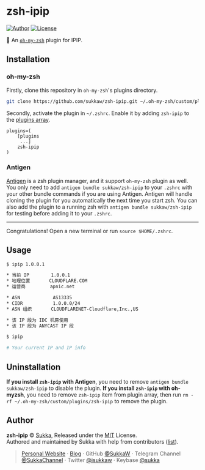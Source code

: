 # zsh-ipip

[![Author](https://img.shields.io/badge/Author-Sukka-b68469.svg?style=flat-square)](https://skk.moe)
[![License](https://img.shields.io/github/license/sukkaw/zsh-ipip.svg?style=flat-square)](./LICENSE)

:nut_and_bolt: An [`oh-my-zsh`](https://ohmyz.sh/) plugin for IPIP.

## Installation

### oh-my-zsh

Firstly, clone this repository in `oh-my-zsh`'s plugins directory.

```bash
git clone https://github.com/sukkaw/zsh-ipip.git ~/.oh-my-zsh/custom/plugins/zsh-ipip
```

Secondly, activate the plugin in `~/.zshrc`. Enable it by adding `zsh-ipip` to the [plugins array](https://github.com/robbyrussell/oh-my-zsh/blob/master/templates/zshrc.zsh-template#L66).

```
plugins=(
    [plugins
     ...]
    zsh-ipip
)
```

### Antigen

[Antigen](https://github.com/zsh-users/antigen) is a zsh plugin manager, and it support `oh-my-zsh` plugin as well. You only need to add `antigen bundle sukkaw/zsh-ipip` to your `.zshrc` with your other bundle commands if you are using Antigen. Antigen will handle cloning the plugin for you automatically the next time you start zsh. You can also add the plugin to a running zsh with `antigen bundle sukkaw/zsh-ipip` for testing before adding it to your `.zshrc`.

----

Congratulations! Open a new terminal or run `source $HOME/.zshrc`.

## Usage

```bash
$ ipip 1.0.0.1

* 当前 IP        1.0.0.1
* 地理位置       CLOUDFLARE.COM
* 运营商         apnic.net

* ASN            AS13335
* CIDR           1.0.0.0/24
* ASN 组织       CLOUDFLARENET-Cloudflare,Inc.,US

* 该 IP 段为 IDC 机房使用
* 该 IP 段为 ANYCAST IP 段
```

```bash
$ ipip

# Your current IP and IP info
```

## Uninstallation

**If you install `zsh-ipip` with Antigen**, you need to remove `antigen bundle sukkaw/zsh-ipip` to disable the plugin.
**If you install `zsh-ipip` with oh-myzsh**, you need to remove `zsh-ipip` item from plugin array, then run `rm -rf ~/.oh-my-zsh/custom/plugins/zsh-ipip` to remove the plugin.

## Author

**zsh-ipip** © [Sukka](https://github.com/SukkaW), Released under the [MIT](https://github.com/SukkaW/zsh-ipip/blob/master/LICENSE) License.<br>
Authored and maintained by Sukka with help from contributors ([list](https://github.com/SukkaW/zsh-ipip/graphs/contributors)).

> [Personal Website](https://skk.moe) · [Blog](https://blog.skk.moe) · GitHub [@SukkaW](https://github.com/SukkaW) · Telegram Channel [@SukkaChannel](https://t.me/SukkaChannel) · Twitter [@isukkaw](https://twitter.com/isukkaw) · Keybase [@sukka](https://keybase.io/sukka)
